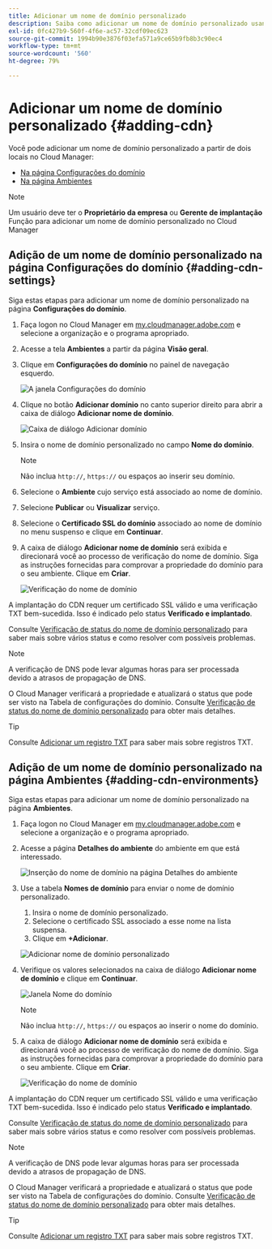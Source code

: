 ```yaml
---
title: Adicionar um nome de domínio personalizado
description: Saiba como adicionar um nome de domínio personalizado usando o Cloud Manager.
exl-id: 0fc427b9-560f-4f6e-ac57-32cdf09ec623
source-git-commit: 1994b90e3876f03efa571a9ce65b9fb8b3c90ec4
workflow-type: tm+mt
source-wordcount: '560'
ht-degree: 79%

---
```


# Adicionar um nome de domínio personalizado {#adding-cdn}

Você pode adicionar um nome de domínio personalizado a partir de dois locais no Cloud Manager:

* [Na página Configurações do domínio](#adding-cdn-settings)
* [Na página Ambientes](#adding-cdn-environments)

>[!NOTE]
>
>Um usuário deve ter o **Proprietário da empresa** ou **Gerente de implantação** Função para adicionar um nome de domínio personalizado no Cloud Manager

## Adição de um nome de domínio personalizado na página Configurações do domínio {#adding-cdn-settings}

Siga estas etapas para adicionar um nome de domínio personalizado na página **Configurações do domínio**.

1. Faça logon no Cloud Manager em [my.cloudmanager.adobe.com](https://my.cloudmanager.adobe.com/) e selecione a organização e o programa apropriado.

1. Acesse a tela **Ambientes** a partir da página **Visão geral**.

1. Clique em **Configurações do domínio** no painel de navegação esquerdo.

   ![A janela Configurações do domínio](/help/implementing/cloud-manager/assets/cdn/cdn-create.png)

1. Clique no botão **Adicionar domínio** no canto superior direito para abrir a caixa de diálogo **Adicionar nome de domínio**.

   ![Caixa de diálogo Adicionar domínio](/help/implementing/cloud-manager/assets/cdn/add-cdn1.png)

1. Insira o nome de domínio personalizado no campo **Nome do domínio**.

   >[!NOTE]
   >
   >Não inclua `http://`, `https://` ou espaços ao inserir seu domínio.

1. Selecione o **Ambiente** cujo serviço está associado ao nome de domínio.

1. Selecione **Publicar** ou **Visualizar** serviço.

1. Selecione o **Certificado SSL do domínio** associado ao nome de domínio no menu suspenso e clique em **Continuar**.

1. A caixa de diálogo **Adicionar nome de domínio** será exibida e direcionará você ao processo de verificação do nome de domínio. Siga as instruções fornecidas para comprovar a propriedade do domínio para o seu ambiente. Clique em **Criar**.

   ![Verificação do nome de domínio](/help/implementing/cloud-manager/assets/cdn/cdn-create6.png)

A implantação do CDN requer um certificado SSL válido e uma verificação TXT bem-sucedida. Isso é indicado pelo status **Verificado e implantado**.

Consulte [Verificação de status do nome de domínio personalizado](/help/implementing/cloud-manager/custom-domain-names/check-domain-name-status.md) para saber mais sobre vários status e como resolver com possíveis problemas.

>[!NOTE]
>
>A verificação de DNS pode levar algumas horas para ser processada devido a atrasos de propagação de DNS.
>
>O Cloud Manager verificará a propriedade e atualizará o status que pode ser visto na Tabela de configurações do domínio. Consulte [Verificação de status do nome de domínio personalizado](/help/implementing/cloud-manager/custom-domain-names/check-domain-name-status.md) para obter mais detalhes.

>[!TIP]
>
>Consulte [Adicionar um registro TXT](/help/implementing/cloud-manager/custom-domain-names/add-text-record.md) para saber mais sobre registros TXT.

## Adição de um nome de domínio personalizado na página Ambientes {#adding-cdn-environments}

Siga estas etapas para adicionar um nome de domínio personalizado na página **Ambientes**.

1. Faça logon no Cloud Manager em [my.cloudmanager.adobe.com](https://my.cloudmanager.adobe.com/) e selecione a organização e o programa apropriado.

1. Acesse a página **Detalhes do ambiente** do ambiente em que está interessado.

   ![Inserção do nome de domínio na página Detalhes do ambiente](/help/implementing/cloud-manager/assets/cdn/cdn-create4.png)

1. Use a tabela **Nomes de domínio** para enviar o nome de domínio personalizado.

   1. Insira o nome de domínio personalizado.
   1. Selecione o certificado SSL associado a esse nome na lista suspensa.
   1. Clique em **+Adicionar**.

   ![Adicionar nome de domínio personalizado](/help/implementing/cloud-manager/assets/cdn/cdn-create3.png)

1. Verifique os valores selecionados na caixa de diálogo **Adicionar nome de domínio** e clique em **Continuar**.

   ![Janela Nome do domínio](/help/implementing/cloud-manager/assets/cdn/cdn-create5.png)

   >[!NOTE]
   >
   >Não inclua `http://`, `https://` ou espaços ao inserir o nome do domínio.

1. A caixa de diálogo **Adicionar nome de domínio** será exibida e direcionará você ao processo de verificação do nome de domínio. Siga as instruções fornecidas para comprovar a propriedade do domínio para o seu ambiente. Clique em **Criar**.

   ![Verificação do nome de domínio](/help/implementing/cloud-manager/assets/cdn/cdn-create6.png)

A implantação do CDN requer um certificado SSL válido e uma verificação TXT bem-sucedida. Isso é indicado pelo status **Verificado e implantado**.

Consulte [Verificação de status do nome de domínio personalizado](/help/implementing/cloud-manager/custom-domain-names/check-domain-name-status.md) para saber mais sobre vários status e como resolver com possíveis problemas.

>[!NOTE]
>
>A verificação de DNS pode levar algumas horas para ser processada devido a atrasos de propagação de DNS.
>
>O Cloud Manager verificará a propriedade e atualizará o status que pode ser visto na Tabela de configurações do domínio. Consulte [Verificação de status do nome de domínio personalizado](/help/implementing/cloud-manager/custom-domain-names/check-domain-name-status.md) para obter mais detalhes.

>[!TIP]
>
>Consulte [Adicionar um registro TXT](/help/implementing/cloud-manager/custom-domain-names/add-text-record.md) para saber mais sobre registros TXT.
